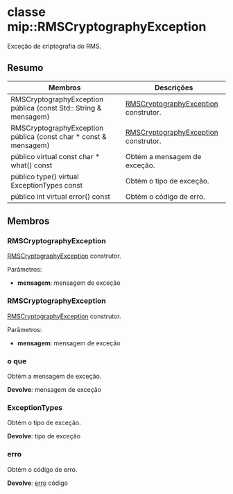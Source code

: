 # <a name="class-miprmscryptographyexception"></a>classe mip::RMSCryptographyException 
Exceção de criptografia do RMS.
  
## <a name="summary"></a>Resumo
 Membros                        | Descrições                                
--------------------------------|---------------------------------------------
 RMSCryptographyException pública (const Std:: String & mensagem)  |  [RMSCryptographyException](class_mip_rmscryptographyexception.md) construtor.
 RMSCryptographyException pública (const char * const & mensagem)  |  [RMSCryptographyException](class_mip_rmscryptographyexception.md) construtor.
 público virtual const char * what() const  |  Obtém a mensagem de exceção.
 público type() virtual ExceptionTypes const  |  Obtém o tipo de exceção.
 público int virtual error() const  |  Obtém o código de erro.
  
## <a name="members"></a>Membros
  
### <a name="rmscryptographyexception"></a>RMSCryptographyException
[RMSCryptographyException](class_mip_rmscryptographyexception.md) construtor.

Parâmetros:  
* **mensagem**: mensagem de exceção


  
### <a name="rmscryptographyexception"></a>RMSCryptographyException
[RMSCryptographyException](class_mip_rmscryptographyexception.md) construtor.

Parâmetros:  
* **mensagem**: mensagem de exceção


  
### <a name="what"></a>o que
Obtém a mensagem de exceção.

  
**Devolve**: mensagem de exceção
  
### <a name="exceptiontypes"></a>ExceptionTypes
Obtém o tipo de exceção.

  
**Devolve**: tipo de exceção
  
### <a name="error"></a>erro
Obtém o código de erro.

  
**Devolve**: [erro](class_mip_error.md) código